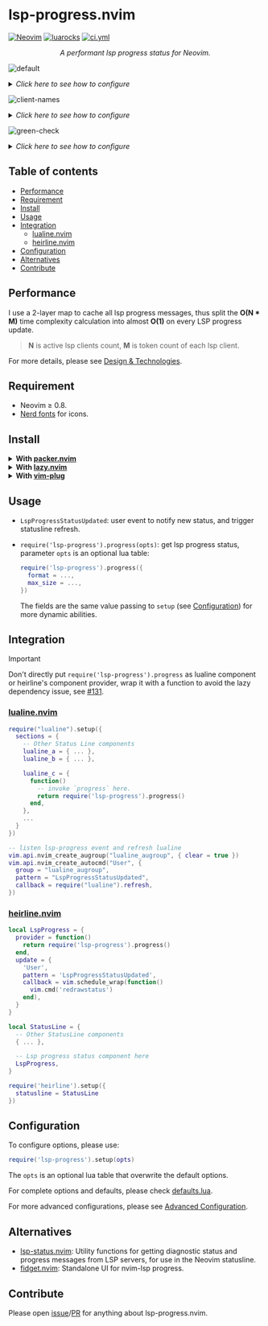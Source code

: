 <!-- markdownlint-disable MD001 MD013 MD034 MD033 MD051 -->

# lsp-progress.nvim

<p>
<a href="https://github.com/neovim/neovim/releases/v0.8.0"><img alt="Neovim" src="https://img.shields.io/badge/require-0.8%2B-blue" /></a>
<a href="https://luarocks.org/modules/linrongbin16/lsp-progress.nvim"><img alt="luarocks" src="https://img.shields.io/luarocks/v/linrongbin16/lsp-progress.nvim" /></a>
<a href="https://github.com/linrongbin16/lsp-progress.nvim/actions/workflows/ci.yml"><img alt="ci.yml" src="https://img.shields.io/github/actions/workflow/status/linrongbin16/lsp-progress.nvim/ci.yml?label=ci" /></a>
</p>

<p align="center"><i> A performant lsp progress status for Neovim. </i></p>

![default](https://github.com/linrongbin16/lsp-progress.nvim/assets/6496887/e089234b-d465-45ae-840f-72a57b846b0d)

<details>
<summary><i>Click here to see how to configure</i></summary>

```lua
require("lsp-progress").setup()
```

</details>

![client-names](https://github.com/linrongbin16/lsp-progress.nvim/assets/6496887/01dac7a0-678a-421d-a243-9dba2576b15b)

<details>
<summary><i>Click here to see how to configure</i></summary>

```lua
require("lsp-progress").setup({
  client_format = function(client_name, spinner, series_messages)
    if #series_messages == 0 then
      return nil
    end
    return {
      name = client_name,
      body = spinner .. " " .. table.concat(series_messages, ", "),
    }
  end,
  format = function(client_messages)
    --- @param name string
    --- @param msg string?
    --- @return string
    local function stringify(name, msg)
      return msg and string.format("%s %s", name, msg) or name
    end

    local sign = "" -- nf-fa-gear \uf013
    local lsp_clients = vim.lsp.get_active_clients()
    local messages_map = {}
    for _, climsg in ipairs(client_messages) do
      messages_map[climsg.name] = climsg.body
    end

    if #lsp_clients > 0 then
      table.sort(lsp_clients, function(a, b)
        return a.name < b.name
      end)
      local builder = {}
      for _, cli in ipairs(lsp_clients) do
        if
          type(cli) == "table"
          and type(cli.name) == "string"
          and string.len(cli.name) > 0
        then
          if messages_map[cli.name] then
            table.insert(builder, stringify(cli.name, messages_map[cli.name]))
          else
            table.insert(builder, stringify(cli.name))
          end
        end
      end
      if #builder > 0 then
        return sign .. " " .. table.concat(builder, ", ")
      end
    end
    return ""
  end,
})
```

</details>

![green-check](https://github.com/linrongbin16/lsp-progress.nvim/assets/6496887/2666b105-4939-4985-8b5e-74bc43e5615c)

<details>
<summary><i>Click here to see how to configure</i></summary>

```lua
require("lsp-progress").setup({
  decay = 1200,
  series_format = function(title, message, percentage, done)
    local builder = {}
    local has_title = false
    local has_message = false
    if type(title) == "string" and string.len(title) > 0 then
      table.insert(builder, title)
      has_title = true
    end
    if type(message) == "string" and string.len(message) > 0 then
      table.insert(builder, message)
      has_message = true
    end
    if percentage and (has_title or has_message) then
      table.insert(builder, string.format("(%.0f%%)", percentage))
    end
    return { msg = table.concat(builder, " "), done = done }
  end,
  client_format = function(client_name, spinner, series_messages)
    if #series_messages == 0 then
      return nil
    end
    local builder = {}
    local done = true
    for _, series in ipairs(series_messages) do
      if not series.done then
        done = false
      end
      table.insert(builder, series.msg)
    end
    if done then
      spinner = "✓" -- replace your check mark
    end
    return "["
      .. client_name
      .. "] "
      .. spinner
      .. " "
      .. table.concat(builder, ", ")
  end,
})
```

</details>

## Table of contents

- [Performance](#performance)
- [Requirement](#requirement)
- [Install](#install)
- [Usage](#usage)
- [Integration](#integration)
  - [lualine.nvim](#lualinenvim)
  - [heirline.nvim](#heirlinenvim)
- [Configuration](#configuration)
- [Alternatives](#alternatives)
- [Contribute](#contribute)

## Performance

I use a 2-layer map to cache all lsp progress messages, thus split the **O(N \* M)** time complexity calculation into almost **O(1)** on every LSP progress update.

> **N** is active lsp clients count, **M** is token count of each lsp client.

For more details, please see [Design & Technologies](https://linrongbin16.github.io/lsp-progress.nvim/#/design_and_technologies).

## Requirement

- Neovim &ge; 0.8.
- [Nerd fonts](https://www.nerdfonts.com/) for icons.

## Install

<details>
<summary><b>With <a href="https://github.com/wbthomason/packer.nvim">packer.nvim</a></b></summary>

```lua
-- lua
return require('packer').startup(function(use)
  use {
    'linrongbin16/lsp-progress.nvim',
    config = function()
      require('lsp-progress').setup()
    end
  }
end)
```

</details>

<details>
<summary><b>With <a href="https://github.com/folke/lazy.nvim">lazy.nvim</a></b></summary>

```lua
-- lua
require("lazy").setup({
  {
    'linrongbin16/lsp-progress.nvim',
    config = function()
      require('lsp-progress').setup()
    end
  }
})
```

</details>

<details>
<summary><b>With <a href="https://github.com/junegunn/vim-plug">vim-plug</a></b></summary>

```vim
" vim
call plug#begin()

Plug 'linrongbin16/lsp-progress.nvim'

call plug#end()

lua require('lsp-progress').setup()
```

</details>

## Usage

- `LspProgressStatusUpdated`: user event to notify new status, and trigger statusline refresh.
- `require('lsp-progress').progress(opts)`: get lsp progress status, parameter `opts` is an optional lua table:

  ```lua
  require('lsp-progress').progress({
    format = ...,
    max_size = ...,
  })
  ```

  The fields are the same value passing to `setup` (see [Configuration](#configuration)) for more dynamic abilities.

## Integration

> [!IMPORTANT]
>
> Don't directly put `require('lsp-progress').progress` as lualine component or heirline's component provider, wrap it with a function to avoid the lazy dependency issue, see [#131](https://github.com/linrongbin16/lsp-progress.nvim/issues/131).

### [lualine.nvim](https://github.com/nvim-lualine/lualine.nvim)

```lua
require("lualine").setup({
  sections = {
    -- Other Status Line components
    lualine_a = { ... },
    lualine_b = { ... },

    lualine_c = {
      function()
        -- invoke `progress` here.
        return require('lsp-progress').progress()
      end,
    },
    ...
  }
})

-- listen lsp-progress event and refresh lualine
vim.api.nvim_create_augroup("lualine_augroup", { clear = true })
vim.api.nvim_create_autocmd("User", {
  group = "lualine_augroup",
  pattern = "LspProgressStatusUpdated",
  callback = require("lualine").refresh,
})
```

### [heirline.nvim](https://github.com/rebelot/heirline.nvim)

```lua
local LspProgress = {
  provider = function()
    return require('lsp-progress').progress()
  end,
  update = {
    'User',
    pattern = 'LspProgressStatusUpdated',
    callback = vim.schedule_wrap(function()
      vim.cmd('redrawstatus')
    end),
  }
}

local StatusLine = {
  -- Other StatusLine components
  { ... },

  -- Lsp progress status component here
  LspProgress,
}

require('heirline').setup({
  statusline = StatusLine
})
```

## Configuration

To configure options, please use:

```lua
require('lsp-progress').setup(opts)
```

The `opts` is an optional lua table that overwrite the default options.

For complete options and defaults, please check [defaults.lua](https://github.com/linrongbin16/lsp-progress.nvim/blob/main/lua/lsp-progress/defaults.lua).

For more advanced configurations, please see [Advanced Configuration](https://linrongbin16.github.io/lsp-progress.nvim/#/advanced_configurations).

## Alternatives

- [lsp-status.nvim](https://github.com/nvim-lua/lsp-status.nvim): Utility functions for getting diagnostic status and progress messages from LSP servers, for use in the Neovim statusline.
- [fidget.nvim](https://github.com/j-hui/fidget.nvim): Standalone UI for nvim-lsp progress.

## Contribute

Please open [issue](https://github.com/linrongbin16/lsp-progress.nvim/issues)/[PR](https://github.com/linrongbin16/lsp-progress.nvim/pulls) for anything about lsp-progress.nvim.
